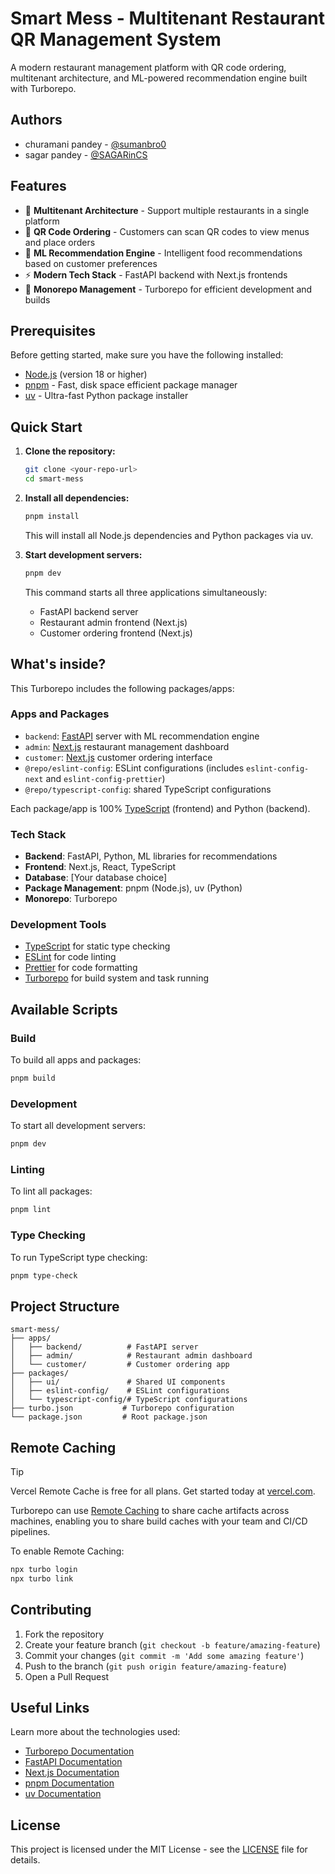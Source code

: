 # Smart Mess - Multitenant Restaurant QR Management System

A modern restaurant management platform with QR code ordering, multitenant architecture, and ML-powered recommendation engine built with Turborepo.

## Authors

- churamani pandey - [@sumanbro0](https://github.com/sumanbro0)
- sagar pandey - [@SAGARinCS](https://github.com/SAGARinCS)


## Features

- 🏪 **Multitenant Architecture** - Support multiple restaurants in a single platform
- 📱 **QR Code Ordering** - Customers can scan QR codes to view menus and place orders
- 🤖 **ML Recommendation Engine** - Intelligent food recommendations based on customer preferences
- ⚡ **Modern Tech Stack** - FastAPI backend with Next.js frontends
- 🔧 **Monorepo Management** - Turborepo for efficient development and builds

## Prerequisites

Before getting started, make sure you have the following installed:

- [Node.js](https://nodejs.org/) (version 18 or higher)
- [pnpm](https://pnpm.io/) - Fast, disk space efficient package manager
- [uv](https://github.com/astral-sh/uv) - Ultra-fast Python package installer

## Quick Start

1. **Clone the repository:**
   ```sh
   git clone <your-repo-url>
   cd smart-mess
   ```

2. **Install all dependencies:**
   ```sh
   pnpm install
   ```
   This will install all Node.js dependencies and Python packages via uv.

3. **Start development servers:**
   ```sh
   pnpm dev
   ```
   This command starts all three applications simultaneously:
   - FastAPI backend server
   - Restaurant admin frontend (Next.js)
   - Customer ordering frontend (Next.js)

## What's inside?

This Turborepo includes the following packages/apps:

### Apps and Packages

- `backend`: [FastAPI](https://fastapi.tiangolo.com/) server with ML recommendation engine
- `admin`: [Next.js](https://nextjs.org/) restaurant management dashboard
- `customer`: [Next.js](https://nextjs.org/) customer ordering interface
- `@repo/eslint-config`: ESLint configurations (includes `eslint-config-next` and `eslint-config-prettier`)
- `@repo/typescript-config`: shared TypeScript configurations

Each package/app is 100% [TypeScript](https://www.typescriptlang.org/) (frontend) and Python (backend).

### Tech Stack

- **Backend**: FastAPI, Python, ML libraries for recommendations
- **Frontend**: Next.js, React, TypeScript
- **Database**: [Your database choice]
- **Package Management**: pnpm (Node.js), uv (Python)
- **Monorepo**: Turborepo

### Development Tools

- [TypeScript](https://www.typescriptlang.org/) for static type checking
- [ESLint](https://eslint.org/) for code linting
- [Prettier](https://prettier.io) for code formatting
- [Turborepo](https://turborepo.com/) for build system and task running

## Available Scripts

### Build

To build all apps and packages:

```sh
pnpm build
```

### Development

To start all development servers:

```sh
pnpm dev
```

### Linting

To lint all packages:

```sh
pnpm lint
```

### Type Checking

To run TypeScript type checking:

```sh
pnpm type-check
```

## Project Structure

```
smart-mess/
├── apps/
│   ├── backend/          # FastAPI server
│   ├── admin/            # Restaurant admin dashboard
│   └── customer/         # Customer ordering app
├── packages/
│   ├── ui/               # Shared UI components
│   ├── eslint-config/    # ESLint configurations
│   └── typescript-config/# TypeScript configurations
├── turbo.json           # Turborepo configuration
└── package.json         # Root package.json
```

## Remote Caching

> [!TIP]
> Vercel Remote Cache is free for all plans. Get started today at [vercel.com](https://vercel.com/signup?utm_source=remote-cache-sdk&utm_campaign=free_remote_cache).

Turborepo can use [Remote Caching](https://turborepo.com/docs/core-concepts/remote-caching) to share cache artifacts across machines, enabling you to share build caches with your team and CI/CD pipelines.

To enable Remote Caching:

```sh
npx turbo login
npx turbo link
```

## Contributing

1. Fork the repository
2. Create your feature branch (`git checkout -b feature/amazing-feature`)
3. Commit your changes (`git commit -m 'Add some amazing feature'`)
4. Push to the branch (`git push origin feature/amazing-feature`)
5. Open a Pull Request

## Useful Links

Learn more about the technologies used:

- [Turborepo Documentation](https://turborepo.com/docs)
- [FastAPI Documentation](https://fastapi.tiangolo.com/)
- [Next.js Documentation](https://nextjs.org/docs)
- [pnpm Documentation](https://pnpm.io/)
- [uv Documentation](https://github.com/astral-sh/uv)

## License

This project is licensed under the MIT License - see the [LICENSE](LICENSE) file for details.
